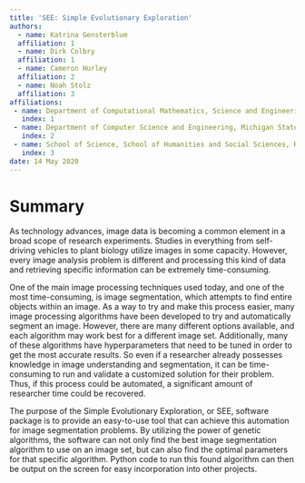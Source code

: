 ```yaml
---
title: 'SEE: Simple Evolutionary Exploration'
authors:
  - name: Katrina Gensterblum
  affiliation: 1
  - name: Dirk Colbry
  affiliation: 1
  - name: Cameron Hurley
  affiliation: 2
  - name: Noah Stolz
  affiliation: 3
affiliations:
 - name: Department of Computational Mathematics, Science and Engineering, Michigan State University
   index: 1
 - name: Department of Computer Science and Engineering, Michigan State University
   index: 2
 - name: School of Science, School of Humanities and Social Sciences, Renselaer Polytechnic Institute
   index: 3
date: 14 May 2020
---
```


# Summary

As technology advances, image data is becoming a common element in a broad scope of research experiments. Studies in everything from self-driving vehicles to plant biology utilize images in some capacity. However, every image analysis problem is different and processing this kind of data and retrieving specific information can be extremely time-consuming. 

One of the main image processing techniques used today, and one of the most time-consuming, is image segmentation, which attempts to find entire objects within an image. As a way to try and make this process easier, many image processing algorithms have been developed to try and automatically segment an image. However, there are many different options available, and each algorithm may work best for a different image set. Additionally, many of these algorithms have hyperparameters that need to be tuned in order to get the most accurate results. So even if a researcher already possesses knowledge in image understanding and segmentation, it can be time-consuming to run and validate a customized solution for their problem. Thus, if this process could be automated, a significant amount of researcher time could be recovered.

The purpose of the Simple Evolutionary Exploration, or SEE, software package is to provide an easy-to-use tool that can achieve this automation for image segmentation problems. By utilizing the power of genetic algorithms, the software can not only find the best image segmentation algorithm to use on an image set, but can also find the optimal parameters for that specific algorithm. Python code to run this found algorithm can then be output on the screen for easy incorporation into other projects.
